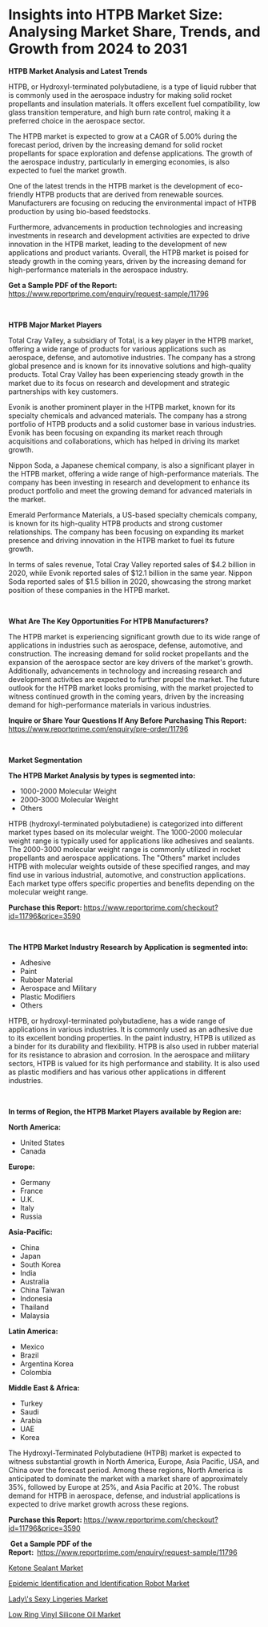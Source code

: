 <p><h1>Insights into HTPB Market Size: Analysing Market Share, Trends, and Growth from 2024 to 2031</h1></p><p><strong>HTPB Market Analysis and Latest Trends</strong></p>
<p><p>HTPB, or Hydroxyl-terminated polybutadiene, is a type of liquid rubber that is commonly used in the aerospace industry for making solid rocket propellants and insulation materials. It offers excellent fuel compatibility, low glass transition temperature, and high burn rate control, making it a preferred choice in the aerospace sector.</p><p>The HTPB market is expected to grow at a CAGR of 5.00% during the forecast period, driven by the increasing demand for solid rocket propellants for space exploration and defense applications. The growth of the aerospace industry, particularly in emerging economies, is also expected to fuel the market growth.</p><p>One of the latest trends in the HTPB market is the development of eco-friendly HTPB products that are derived from renewable sources. Manufacturers are focusing on reducing the environmental impact of HTPB production by using bio-based feedstocks.</p><p>Furthermore, advancements in production technologies and increasing investments in research and development activities are expected to drive innovation in the HTPB market, leading to the development of new applications and product variants. Overall, the HTPB market is poised for steady growth in the coming years, driven by the increasing demand for high-performance materials in the aerospace industry.</p></p>
<p><strong>Get a Sample PDF of the Report:&nbsp;</strong> <a href="https://www.reportprime.com/enquiry/request-sample/11796">https://www.reportprime.com/enquiry/request-sample/11796</a></p>
<p>&nbsp;</p>
<p><strong>HTPB Major Market Players</strong></p>
<p><p>Total Cray Valley, a subsidiary of Total, is a key player in the HTPB market, offering a wide range of products for various applications such as aerospace, defense, and automotive industries. The company has a strong global presence and is known for its innovative solutions and high-quality products. Total Cray Valley has been experiencing steady growth in the market due to its focus on research and development and strategic partnerships with key customers.</p><p>Evonik is another prominent player in the HTPB market, known for its specialty chemicals and advanced materials. The company has a strong portfolio of HTPB products and a solid customer base in various industries. Evonik has been focusing on expanding its market reach through acquisitions and collaborations, which has helped in driving its market growth.</p><p>Nippon Soda, a Japanese chemical company, is also a significant player in the HTPB market, offering a wide range of high-performance materials. The company has been investing in research and development to enhance its product portfolio and meet the growing demand for advanced materials in the market.</p><p>Emerald Performance Materials, a US-based specialty chemicals company, is known for its high-quality HTPB products and strong customer relationships. The company has been focusing on expanding its market presence and driving innovation in the HTPB market to fuel its future growth.</p><p>In terms of sales revenue, Total Cray Valley reported sales of $4.2 billion in 2020, while Evonik reported sales of $12.1 billion in the same year. Nippon Soda reported sales of $1.5 billion in 2020, showcasing the strong market position of these companies in the HTPB market.</p></p>
<p>&nbsp;</p>
<p><strong>What Are The Key Opportunities For HTPB Manufacturers?</strong></p>
<p><p>The HTPB market is experiencing significant growth due to its wide range of applications in industries such as aerospace, defense, automotive, and construction. The increasing demand for solid rocket propellants and the expansion of the aerospace sector are key drivers of the market's growth. Additionally, advancements in technology and increasing research and development activities are expected to further propel the market. The future outlook for the HTPB market looks promising, with the market projected to witness continued growth in the coming years, driven by the increasing demand for high-performance materials in various industries.</p></p>
<p><strong>Inquire or Share Your Questions If Any Before Purchasing This Report:</strong> <a href="https://www.reportprime.com/enquiry/pre-order/11796">https://www.reportprime.com/enquiry/pre-order/11796</a></p>
<p>&nbsp;</p>
<p><strong>Market Segmentation</strong></p>
<p><strong>The HTPB Market Analysis by types is segmented into:</strong></p>
<p><ul><li>1000-2000 Molecular Weight</li><li>2000-3000 Molecular Weight</li><li>Others</li></ul></p>
<p><p>HTPB (hydroxyl-terminated polybutadiene) is categorized into different market types based on its molecular weight. The 1000-2000 molecular weight range is typically used for applications like adhesives and sealants. The 2000-3000 molecular weight range is commonly utilized in rocket propellants and aerospace applications. The "Others" market includes HTPB with molecular weights outside of these specified ranges, and may find use in various industrial, automotive, and construction applications. Each market type offers specific properties and benefits depending on the molecular weight range.</p></p>
<p><strong>Purchase this Report:&nbsp;</strong><a href="https://www.reportprime.com/checkout?id=11796&price=3590">https://www.reportprime.com/checkout?id=11796&price=3590</a></p>
<p>&nbsp;</p>
<p><strong>The HTPB Market Industry Research by Application is segmented into:</strong></p>
<p><ul><li>Adhesive</li><li>Paint</li><li>Rubber Material</li><li>Aerospace and Military</li><li>Plastic Modifiers</li><li>Others</li></ul></p>
<p><p>HTPB, or hydroxyl-terminated polybutadiene, has a wide range of applications in various industries. It is commonly used as an adhesive due to its excellent bonding properties. In the paint industry, HTPB is utilized as a binder for its durability and flexibility. HTPB is also used in rubber material for its resistance to abrasion and corrosion. In the aerospace and military sectors, HTPB is valued for its high performance and stability. It is also used as plastic modifiers and has various other applications in different industries.</p></p>
<p>&nbsp;</p>
<p><strong>In terms of Region, the HTPB Market Players available by Region are:</strong></p>
<p>
    <p> <strong> North America: </strong>
        <ul>
            <li>United States</li>
            <li>Canada</li>
        </ul>
        </p> 
    <p> <strong> Europe: </strong>
        <ul>
            <li>Germany</li>
            <li>France</li>
            <li>U.K.</li>
            <li>Italy</li>
            <li>Russia</li>
        </ul>
        </p> 
    <p> <strong> Asia-Pacific: </strong>
        <ul>
            <li>China</li>
            <li>Japan</li>
            <li>South Korea</li>
            <li>India</li>
            <li>Australia</li>
            <li>China Taiwan</li>
            <li>Indonesia</li>
            <li>Thailand</li>
            <li>Malaysia</li>
        </ul>
        </p> 
    <p> <strong> Latin America: </strong>
        <ul>
            <li>Mexico</li>
            <li>Brazil</li>
            <li>Argentina Korea</li>
            <li>Colombia</li>
        </ul>
        </p> 
    <p> <strong> Middle East & Africa: </strong>
        <ul>
            <li>Turkey</li>
            <li>Saudi</li>
            <li>Arabia</li>
            <li>UAE</li>
            <li>Korea</li>
        </ul>
    </p>
    </p>
<p><p>The Hydroxyl-Terminated Polybutadiene (HTPB) market is expected to witness substantial growth in North America, Europe, Asia Pacific, USA, and China over the forecast period. Among these regions, North America is anticipated to dominate the market with a market share of approximately 35%, followed by Europe at 25%, and Asia Pacific at 20%. The robust demand for HTPB in aerospace, defense, and industrial applications is expected to drive market growth across these regions.</p></p>
<p><strong>Purchase this Report: </strong><a href="https://www.reportprime.com/checkout?id=11796&price=3590">https://www.reportprime.com/checkout?id=11796&price=3590</a></p>
<p>&nbsp;<strong>Get a Sample PDF of the Report:&nbsp;&nbsp;</strong><a href="https://www.reportprime.com/enquiry/request-sample/11796">https://www.reportprime.com/enquiry/request-sample/11796</a></p>
<p><strong></strong></p>
<p><p><a href="https://view.publitas.com/reportprime-1/ketone-sealant-market-size-2023-2030-global-industrial-analysis-key-geographical-regions-market-share-top-key-players-product-types-and-forecast-research-report/">Ketone Sealant Market</a></p><p><a href="https://view.publitas.com/reportprime-1/epidemic-identification-and-identification-robot-market-provides-detailed-segmentation-of-this-market-based-on-type-application-and-region-and-forecast-for-the-period-from-2023-2030/">Epidemic Identification and Identification Robot Market</a></p><p><a href="https://extreme-scabiosa-c81.notion.site/Lady-s-Sexy-Lingeries-Market-Size-2024-2031-Global-Industrial-Analysis-Key-Geographical-Regions--e4b3ccee4cea49fb891437fd2ed121c1">Lady\'s Sexy Lingeries Market</a></p><p><a href="https://view.publitas.com/reportprime-1/low-ring-vinyl-silicone-oil-market-share-market-new-trends-analysis-report-by-type-by-application-by-end-use-by-region-and-segment-forecasts-2023-2030/">Low Ring Vinyl Silicone Oil Market</a></p></p>